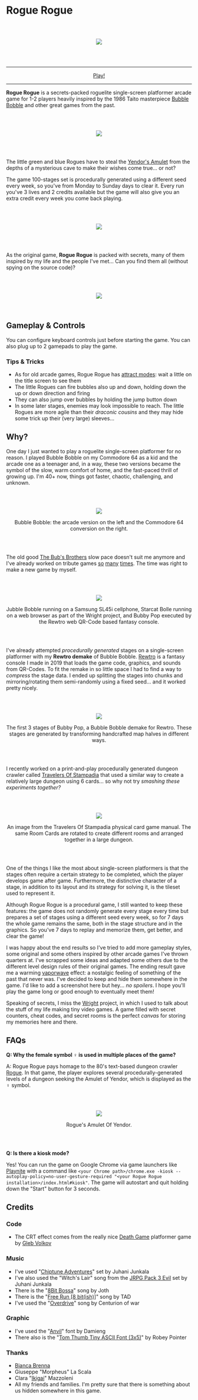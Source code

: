 # Rogue Rogue

<div align="center" style="margin:60px 0">
    <p><img src="markdown/logo.png"></p>
</div>

---

<div align="center">
    <a href="https://www.kesiev.com/roguerogue/">Play!</a><br>
</div>

---

**Rogue Rogue** is a secrets-packed roguelite single-screen platformer arcade game for 1-2 players heavily inspired by the 1986 Taito masterpiece [Bubble Bobble](https://en.wikipedia.org/wiki/Bubble_Bobble) and other great games from the past.

<div align="center" style="margin:60px 0">
    <p><img src="markdown/title.png"></p>
</div>

The little green and blue Rogues have to steal the [Yendor's Amulet](https://en.wikipedia.org/wiki/NetHack) from the depths of a mysterious cave to make their wishes come true... or not?

The game 100-stages set is procedurally generated using a different seed every week, so you've from Monday to Sunday days to clear it. Every run you've 3 lives and 2 credits available but the game will also give you an extra credit every week you come back playing.

<div align="center" style="margin:60px 0">
    <p><img src="markdown/shot1.png"></p>
</div>

As the original game, **Rogue Rogue** is packed with secrets, many of them inspired by my life and the people I've met... Can you find them all (without spying on the source code)?

<div align="center" style="margin:60px 0">
    <p><img src="markdown/shot2.png"></p>
</div>

## Gameplay & Controls

You can configure keyboard controls just before starting the game. You can also plug up to 2 gamepads to play the game.

### Tips & Tricks

  - As for old arcade games, Rogue Rogue has [attract modes](https://en.wikipedia.org/wiki/Glossary_of_video_game_terms#attract_mode): wait a little on the title screen to see them
  - The little Rogues can fire bubbles also up and down, holding down the up or down direction and firing
  - They can also jump over bubbles by holding the jump button down
  - In some later stages, enemies may look impossible to reach. The little Rogues are more agile than their _draconic cousins_ and they may hide some trick up their (very large) sleeves...

## Why?

One day I just wanted to play a roguelite single-screen platformer for no reason. I played Bubble Bobble on my Commodore 64 as a kid and the arcade one as a teenager and, in a way, these two versions became the symbol of the slow, warm comfort of home, and the fast-paced thrill of growing up. I'm 40+ now, things got faster, chaotic, challenging, and unknown.

<div align="center" style="margin:60px 0">
    <p><img src="markdown/arcadec64.png"></p>
    <p>Bubble Bobble: the arcade version on the left and the Commodore 64 conversion on the right.</p>
</div>

The old good [The Bub's Brothers](https://bub-n-bros.sourceforge.net/) slow pace doesn't suit me anymore and I've already worked on tribute games [so](http://www.kesiev.com/oldsite/jubble.htm) [many](http://www.kesiev.com/wright/issue/starcatbolle) [times](https://github.com/kesiev/rewtro/blob/master/carts/K-008-bubbypop.json). The time was right to make a new game by myself.

<div align="center" style="margin:60px 0">
    <p><img src="markdown/games.png"></p>
    <p>Jubble Bobble running on a Samsung SL45i cellphone, Starcat Bolle running on a web browser as part of the Wright project, and Bubby Pop executed by the Rewtro web QR-Code based fantasy console.</p>
</div>

I've already attempted _procedurally generated_ stages on a single-screen platformer with my **Rewtro demake** of Bubble Bobble. [Rewtro](https://github.com/kesiev/rewtro) is a fantasy console I made in 2019 that loads the game code, graphics, and sounds from QR-Codes. To fit the remake in so little space I had to find a way to _compress_ the stage data. I ended up splitting the stages into chunks and mirroring/rotating them semi-randomly using a fixed seed... and it worked pretty nicely.

<div align="center" style="margin:60px 0">
    <p><img src="markdown/bubbypop.png"></p>
    <p>The first 3 stages of Bubby Pop, a Bubble Bobble demake for Rewtro. These stages are generated by transforming handcrafted map halves in different ways.</p>
</div>

I recently worked on a print-and-play procedurally generated dungeon crawler called [Travelers Of Stampadia](https://github.com/kesiev/stampadia-travelers) that used a similar way to create a relatively large dungeon using 6 cards... so why not try _smashing these experiments together?_

<div align="center" style="margin:60px 0">
    <p><img src="markdown/stampadia.png"></p>
    <p>An image from the Travelers Of Stampadia physical card game manual. The same Room Cards are rotated to create different rooms and arranged together in a large dungeon.</p>
</div>

One of the things I like the most about single-screen platformers is that the stages often require a certain strategy to be completed, which the player develops game after game. Furthermore, the distinctive character of a stage, in addition to its layout and its strategy for solving it, is the tileset used to represent it.

Although Rogue Rogue is a procedural game, I still wanted to keep these features: the game does not randomly generate every stage every time but prepares a set of stages using a different seed every week, so for 7 days the whole game remains the same, both in the stage structure and in the graphics. So you've 7 days to replay and memorize them, get better, and clear the game!

I was happy about the end results so I've tried to add more gameplay styles, some original and some others inspired by other arcade games I've thrown quarters at. I've scrapped some ideas and adapted some others due to the different level design rules of their original games. The ending result gave me a warming [vaporwave](https://en.wikipedia.org/wiki/Vaporwave) effect: a nostalgic feeling of something of the past that never was. I've decided to keep and hide them somewhere in the game. I'd like to add a screenshot here but hey... _no spoilers_. I hope you'll play the game long or good enough to eventually meet them!

Speaking of secrets, I miss the [Wright](https://github.com/kesiev/wright) project, in which I used to talk about the stuff of my life making tiny video games. A game filled with secret counters, cheat codes, and secret rooms is the perfect _canvas_ for storing my memories here and there.

## FAQs

**Q: Why the female symbol &female; is used in multiple places of the game?**

A: Rogue Rogue pays homage to the 80's text-based dungeon crawler [Rogue](https://en.wikipedia.org/wiki/Rogue_(video_game)). In that game, the player explores several procedurally-generated levels of a dungeon seeking the Amulet of Yendor, which is displayed as the &female; symbol.

<div align="center" style="margin:60px 0">
    <p><img src="markdown/yendor.png"></p>
    <p>Rogue's Amulet Of Yendor.</p>
</div>

**Q: Is there a kiosk mode?**

Yes! You can run the game on Google Chrome via game launchers like [Playnite](https://playnite.link/) with a command like ``<your Chrome path>/chrome.exe -kiosk --autoplay-policy=no-user-gesture-required "<your Rogue Rogue installation>/index.html#kiosk"``. The game will autostart and quit holding down the "Start" button for 3 seconds.


## Credits

### Code

  - The CRT effect comes from the really nice [Death Game](https://github.com/malec-palec/death-game) platformer game by [Gleb Volkov](https://github.com/malec-palec)
  
### Music

  - I've used "[Chiptune Adventures](https://opengameart.org/content/4-chiptunes-adventure)" set by Juhani Junkala
  - I've also used the "Witch's Lair" song from the [JRPG Pack 3 Evil](https://opengameart.org/content/jrpg-pack-3-evil) set by Juhani Junkala
  - There is the "[8Bit Bossa](https://opengameart.org/content/bossa-nova)" song by Joth
  - There is the "[Free Run [8 bit(ish)]](https://opengameart.org/content/free-run-8-bitish)" song by TAD
  - I've used the "[Overdrive](https://opengameart.org/content/overdrive)" song by Centurion of war
  
### Graphic

  - I've used the "[Anvil](https://damieng.com/typography/zx-origins/anvil/)" font by Damieng
  - There also is the "[Tom Thumb Tiny ASCII Font (3x5)](https://opengameart.org/content/tom-thumb-tiny-ascii-font-3x5)" by Robey Pointer

### Thanks

  - [Bianca Brenna](http://www.linearkey.net/)
  - Giuseppe "Morpheus" La Scala
  - Clara "[Ikigai](https://www.facebook.com/ikigaicustom)" Mazzoleni
  - All my friends and families. I'm pretty sure that there is something about us hidden somewhere in this game.
